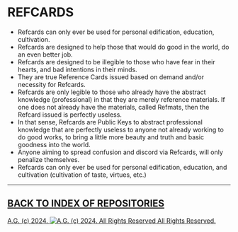 REFCARDS
========
* Refcards can only ever be used for personal edification, education, cultivation.
* Refcards are designed to help those that would do good in the world, do an even better job.
* Refcards are designed to be illegible to those who have fear in their hearts, and bad intentions in their minds.
* They are true Reference Cards issued based on demand and/or necessity for Refcards.
* Refcards are only legible to those who already have the abstract knowledge (professional) in that they are merely reference materials. If one does not already have the materials, called Refmats, then the Refcard issued is perfectly useless.
* In that sense, Refcards are Public Keys to abstract professional knowledge that are perfectly useless to anyone not already working to do good works, to bring a little more beauty and truth and basic goodness into the world.
* Anyone aiming to spread confusion and discord via Refcards, will only penalize themselves.
* Refcards can only ever be used for personal edification, education, and cultivation (cultivation of taste, virtues, etc.)

- - - - - - - - - -

## [BACK TO INDEX OF REPOSITORIES](https://github.com/antiface/Index)

[A.G. (c) 2024. ![A.G. (c) 2024. All Rights Reserved](https://historiotheque.files.wordpress.com/2016/11/ag_signature_official_2015_50px_cropped.jpg) All Rights Reserved.](http://alexgagnon.com)
